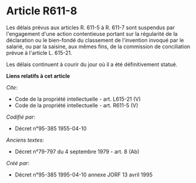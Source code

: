 # Article R611-8

Les délais prévus aux articles R. 611-5 à R. 611-7 sont suspendus par l'engagement d'une action contentieuse portant sur la
régularité de la déclaration ou le bien-fondé du classement de l'invention invoqué par le salarié, ou par la saisine, aux
mêmes fins, de la commission de conciliation prévue à l'article L. 615-21. 

Les délais continuent à courir du jour où il a été définitivement statué.

**Liens relatifs à cet article**

_Cite_:

  - Code de la propriété intellectuelle - art. L615-21 (V)
  - Code de la propriété intellectuelle - art. R611-5 (V)

_Codifié par_:

  - Décret n°95-385 1955-04-10

_Anciens textes_:

  - Décret n°79-797 du 4 septembre 1979 - art. 8 (Ab)

_Créé par_:

  - Décret n°95-385 1995-04-10 annexe JORF 13 avril 1995
